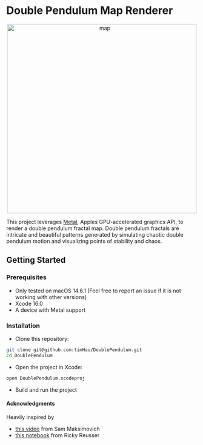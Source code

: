 # Double Pendulum Map Renderer

<p align="center">
  <img width="500" alt="map" src="https://github.com/user-attachments/assets/269b7188-7203-4034-856d-9c6e4472e49d">
</p>

This project leverages [Metal](https://developer.apple.com/metal), Apples GPU-accelerated graphics API, to render a double pendulum fractal map.
Double pendulum fractals are intricate and beautiful patterns generated by simulating chaotic double pendulum motion and visualizing points of stability and chaos.

## Getting Started

### Prerequisites
- Only tested on macOS 14.6.1 (Feel free to report an issue if it is not working with other versions)
- Xcode 16.0
- A device with Metal support

### Installation
- Clone this repository:

```bash
git clone git@github.com:timHau/DoublePendulum.git
cd DoublePendulum
```

- Open the project in Xcode:
```bash
open DoublePendulum.xcodeproj
```

- Build and run the project

#### Acknowledgments
Heavily inspired by 
- [this video](https://www.youtube.com/watch?v=n7JK4Ht8k8M) from Sam Maksimovich
- [this notebook](https://observablehq.com/@rreusser/the-double-pendulum-fractal) from Ricky Reusser
